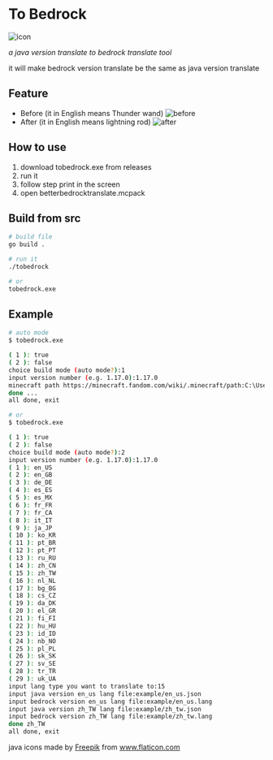 # To Bedrock

![icon](https://i.imgur.com/yprFoFr.png)

_a java version translate to bedrock translate tool_

it will make bedrock version translate be the same as java version translate

## Feature

- Before (it in English means Thunder wand)
    ![before](https://i.imgur.com/vuroVWW.png)
- After (it in English means lightning rod)
    ![after](https://i.imgur.com/vOhZgEm.png)

## How to use

1. download tobedrock.exe from releases
2. run it
3. follow step print in the screen
4. open betterbedrocktranslate.mcpack

## Build from src

```bash
# build file
go build .

# run it
./tobedrock

# or
tobedrock.exe
```

## Example
```bash
# auto mode
$ tobedrock.exe

( 1 ): true
( 2 ): false
choice build mode (auto mode?):1
input version number (e.g. 1.17.0):1.17.0
minecraft path https://minecraft.fandom.com/wiki/.minecraft/path:C:\Users\kymcm\AppData\Roaming\.minecraft
done ...
all done, exit

# or
$ tobedrock.exe

( 1 ): true
( 2 ): false
choice build mode (auto mode?):2
input version number (e.g. 1.17.0):1.17.0
( 1 ): en_US 
( 2 ): en_GB 
( 3 ): de_DE 
( 4 ): es_ES 
( 5 ): es_MX 
( 6 ): fr_FR 
( 7 ): fr_CA 
( 8 ): it_IT 
( 9 ): ja_JP 
( 10 ): ko_KR
( 11 ): pt_BR
( 12 ): pt_PT
( 13 ): ru_RU
( 14 ): zh_CN
( 15 ): zh_TW
( 16 ): nl_NL
( 17 ): bg_BG
( 18 ): cs_CZ
( 19 ): da_DK
( 20 ): el_GR
( 21 ): fi_FI
( 22 ): hu_HU
( 23 ): id_ID
( 24 ): nb_NO
( 25 ): pl_PL
( 26 ): sk_SK
( 27 ): sv_SE
( 28 ): tr_TR
( 29 ): uk_UA
input lang type you want to translate to:15
input java version en_us lang file:example/en_us.json
input bedrock version en_us lang file:example/en_us.lang
input java version zh_TW lang file:example/zh_tw.json
input bedrock version zh_TW lang file:example/zh_tw.lang
done zh_TW
all done, exit
```

<div>java icons made by <a href="https://www.freepik.com" title="Freepik">Freepik</a> from <a href="https://www.flaticon.com/" title="Flaticon">www.flaticon.com</a></div>